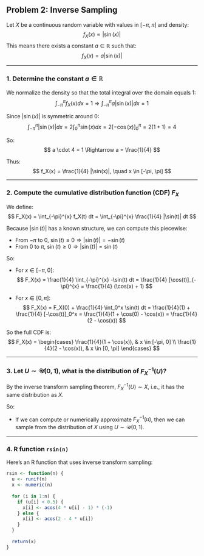 ## Problem 2: Inverse Sampling

Let $X$ be a continuous random variable with values in $[-\pi, \pi]$ and density:
$$
f_X(x) \propto |\sin(x)|
$$
This means there exists a constant $a \in \mathbb{R}$ such that:
$$
f_X(x) = a |\sin(x)|
$$

---

### 1. Determine the constant $a \in \mathbb{R}$

We normalize the density so that the total integral over the domain equals 1:
$$
\int_{-\pi}^{\pi} f_X(x) dx = 1 \Rightarrow \int_{-\pi}^{\pi} a |\sin(x)| dx = 1
$$

Since $|\sin(x)|$ is symmetric around 0:
$$
\int_{-\pi}^{\pi} |\sin(x)| dx = 2 \int_0^{\pi} \sin(x) dx = 2 [-\cos(x)]_0^{\pi} = 2(1 + 1) = 4
$$

So:
$$
a \cdot 4 = 1 \Rightarrow a = \frac{1}{4}
$$

Thus:
$$
f_X(x) = \frac{1}{4} |\sin(x)|, \quad x \in [-\pi, \pi]
$$

---

### 2. Compute the cumulative distribution function (CDF) $F_X$

We define:
$$
F_X(x) = \int_{-\pi}^{x} f_X(t) dt = \int_{-\pi}^{x} \frac{1}{4} |\sin(t)| dt
$$

Because $|\sin(t)|$ has a known structure, we can compute this piecewise:
- From $-\pi$ to 0, $\sin(t) \leq 0 \Rightarrow |\sin(t)| = -\sin(t)$
- From 0 to $\pi$, $\sin(t) \geq 0 \Rightarrow |\sin(t)| = \sin(t)$

So:

- For $x \in [-\pi, 0]$:
$$
F_X(x) = \frac{1}{4} \int_{-\pi}^{x} -\sin(t) dt = \frac{1}{4} [\cos(t)]_{-\pi}^{x} = \frac{1}{4} (\cos(x) + 1)
$$

- For $x \in [0, \pi]$:
$$
F_X(x) = F_X(0) + \frac{1}{4} \int_0^x \sin(t) dt = \frac{1}{4}(1) + \frac{1}{4} [-\cos(t)]_0^x = \frac{1}{4}(1 + \cos(0) - \cos(x)) = \frac{1}{4}(2 - \cos(x))
$$

So the full CDF is:
$$
F_X(x) = 
\begin{cases}
\frac{1}{4}(1 + \cos(x)), & x \in [-\pi, 0] \\
\frac{1}{4}(2 - \cos(x)), & x \in [0, \pi]
\end{cases}
$$

---

### 3. Let $U \sim \mathcal{U}(0,1)$, what is the distribution of $F_X^{-1}(U)$?

By the inverse transform sampling theorem, $F_X^{-1}(U) \sim X$, i.e., it has the same distribution as $X$.

So:
- If we can compute or numerically approximate $F_X^{-1}(u)$, then we can sample from the distribution of $X$ using $U \sim \mathcal{U}(0,1)$.

---

### 4. R function `rsin(n)`

Here’s an R function that uses inverse transform sampling:

```r
rsin <- function(n) {
  u <- runif(n)
  x <- numeric(n)
  
  for (i in 1:n) {
    if (u[i] < 0.5) {
      x[i] <- acos(4 * u[i] - 1) * (-1)
    } else {
      x[i] <- acos(2 - 4 * u[i])
    }
  }
  
  return(x)
}

